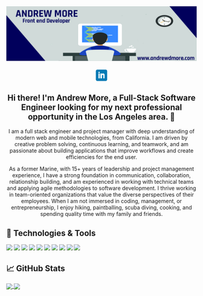 ## [![Andrew More's header](https://github.com/AndrewMore/AndrewMore/blob/main/icon/Andrew's_banner.jpg)](https://andrewdmore.com)

<p align='center'>
<!-- <a href="https://dev.to/andrewmore"><img height="30" src="https://github.com/AndrewMore/AndrewMore/blob/main/icon/dev.png?raw=true"></a>&nbsp;&nbsp;
<a href="https://twitter.com/andrewmore"><img height="30" src="https://github.com/AndrewMore/AndrewMore/blob/main/icon/twitter.png?raw=true"></a>&nbsp;&nbsp;
<a href="https://instagram.com/andrewmore"><img height="30" src="https://github.com/AndrewMore/AndrewMore/blob/main/icon/instagram.jpg?raw=true"></a>&nbsp;&nbsp; -->
<a href="https://www.linkedin.com/in/andrewdmore/"><img height="30" src="https://github.com/AndrewMore/AndrewMore/blob/main/icon/linkedin.png?raw=true"></a>
</p>

<h2 align="center">Hi there! I'm Andrew More, a Full-Stack Software Engineer looking for my next professional opportunity in the Los Angeles area. 👋</h2>
<p align="center">I am a full stack engineer and project manager with deep understanding of modern web and mobile technologies, from California. I am driven by creative problem solving, continuous learning, and teamwork, and am passionate about building applications that improve workflows and create efficiencies for the end user.</p>

<p align="center">As a former Marine, with 15+ years of leadership and project management experience, I have a strong foundation in communication, collaboration, relationship building, and am experienced in working with technical teams and applying agile methodologies to software development. I thrive working in team-oriented organizations that value the diverse perspectives of their employees. When I am not immersed in coding, management, or entrepreneurship, I enjoy hiking, paintballing, scuba diving, cooking, and spending quality time with my family and friends.</p>

## 🔧 Technologies & Tools

![](https://img.shields.io/badge/Frontend-Sass-informational?style=flat&logo=sass&logoColor=white&color=2bbc8a)
![](https://img.shields.io/badge/Frontend-JavaScript-informational?style=flat&logo=javascript&logoColor=white&color=2bbc8a)
![](https://img.shields.io/badge/Frontend-React-informational?style=flat&logo=react&logoColor=white&color=2bbc8a)
![](https://img.shields.io/badge/Frontend-Gatsby-informational?style=flat&logo=gatsby&logoColor=white&color=2bbc8a)
![](https://img.shields.io/badge/Backend-NodeJS-informational?style=flat&logo=node-dot-js&logoColor=white&color=2bbc8a)
![](https://img.shields.io/badge/-GraphQL-informational?style=flat&logo=graphql&logoColor=white&color=2bbc8a)
![](https://img.shields.io/badge/MySQL-informational?style=flat&logo=mysql&logoColor=white&color=2bbc8a)
![](https://img.shields.io/badge/DB-PostgreSQL-informational?style=flat&logo=postgresql&logoColor=white&color=2bbc8a)
![](https://img.shields.io/badge/DB-MongoDB-informational?style=flat&logo=mongodb&logoColor=white&color=2bbc8a)
![](https://img.shields.io/badge/CMS-Wordpress-informational?style=flat&logo=wordpress&logoColor=white&color=2bbc8a)

## &#x1f4c8; GitHub Stats

<a href="https://github.com/AndrewMore/AndrewMore">
  <img align="center" src="https://github-readme-stats.vercel.app/api/top-langs/?username=AndrewMore&theme=dracula" />
</a>
<a href="https://github.com/AndrewMore/AndrewMore">
  <img align="center" src="https://github-readme-stats.vercel.app/api?username=AndrewMore&count_private=true&include_all_commits=true&show_icons=true&hide=prs,issues&theme=dracula" />
</a>
